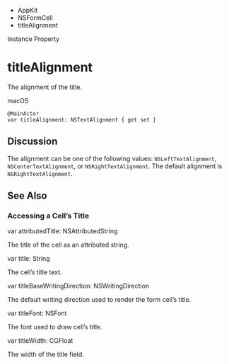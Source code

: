 

- AppKit
- NSFormCell
-  titleAlignment 

Instance Property

# titleAlignment

The alignment of the title.

macOS

``` source
@MainActor
var titleAlignment: NSTextAlignment { get set }
```

## Discussion

The alignment can be one of the following values: `NSLeftTextAlignment`, `NSCenterTextAlignment`, or `NSRightTextAlignment`. The default alignment is `NSRightTextAlignment`.

## See Also

### Accessing a Cell’s Title

var attributedTitle: NSAttributedString

The title of the cell as an attributed string.

var title: String

The cell’s title text.

var titleBaseWritingDirection: NSWritingDirection

The default writing direction used to render the form cell’s title.

var titleFont: NSFont

The font used to draw cell’s title.

var titleWidth: CGFloat

The width of the title field.

